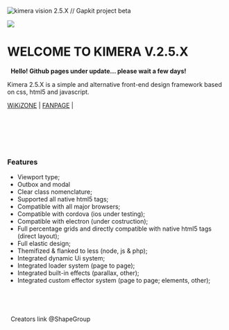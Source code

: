 ![kimera vision 2.5.X // Gapkit project beta](https://github.com/ShapeGroup/kimera-frontend-framework)


![](https://i.imgur.com/740plUF.jpg)

# WELCOME TO KIMERA V.2.5.X

&nbsp;
**Hello! Github pages under update... please wait a few days!**
&nbsp;

Kimera 2.5.X is a simple and alternative front-end design framework based on css, html5 and javascript.

[WiKiZONE](https://github.com/ShapeGroup/rora-js) | [FANPAGE](https://www.facebook.com/KimeraFramework/) | 

&nbsp;
---
&nbsp;
### Features

- Viewport type;
- Outbox and modal
- Clear class nomenclature;
- Supported all native html5 tags;
- Compatible with all major browsers;
- Compatible with cordova (ios under testing);
- Compatible with electron (under costruction);
- Full percentage grids and directly compatible with native html5 tags (direct layout);
- Full elastic design;
- Themifized & flanked to less (node, js & php);
- Integrated dynamic Ui system;
- Integrated loader system (page to page);
- Integrated built-in effects (parallax, other);
- Integrated custom effector system (page to page; elements, other);

&nbsp;
---
&nbsp;
Creators link @ShapeGroup
